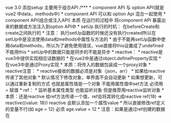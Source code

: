 vue 3.0 添加setup  主要用于组合API
    /***
     * component API 与 option API(就是vue2 中data，methods中)
     * component API 可以和 option Api 混合一起使用
     * component API(组合或注入API) 本质  在运行的过程中 将component API 暴露出来的数据或方法注入到option API中
     * setUp 执行的时机： 在beforeCreate和create之间执行的
     * 注意： 执行setUp函数的时候还没有执行created所以在setUp中是没法使用data和methods中属性与方法的
     *       由于不能再setUp函数中使用data和methods，所以为了避免使用错误，vue直接将this设置成了undefined  不能用this
     *       setUp中的数据只能是同步的不能是异步
     * reactive：
     *     reactive是vue3中提供实现相应话数据的
     *     在vue2中是通过object.defineProperty实现
     *     在vue3中是通过Proxy实现
     *     本质：将传入的数据包装成一个proxy对象
     * reactive注意：
     *     reactive接收的数据必须是对象（json，arr）
     *     如果给reactive传递了其他对象
     *         默认情况下修改对象，单界面不会自动更新
     *         如果想更新，可以通过重新复制的方式 也就是属性值是一个对象  不能用属性值中set方法  必须用 = 赋值
     * ref：
     *    监听基本属性类型  也能监听对象  但是推荐用reactive监听对象
     *    本质：还是reactive 给ref方法传递一个值，ref会将其转化成reactive ref(18) => reactive({value: 18}) reactive 会默认添加一个属性value
     *    所以直接修改ref定义的变量不行(如 age = 12) 必须 age.value = 12
     *    注意：如果是通过ref创建的数据在<template> 不用通过.value获取 vue会自动添加.value获取数据
     *
     * ref与reactive的区别：
     *    用reactive创建的数据  在<template>中vue中不会自动添加.value获取  而ref则会自动添加.value获取数据
     *    vue中通过ref中私有属性 __v_isRef(boolean) 属性来区分是否为ref定义变量
     *    也可通过isRef ， isReactive 来判断是否为ref或reactive   用法isRef(age)
     *
     * 递归监听   嵌套多层对象
     *    默认情况下ref和reactive都是递归监听
     *    问题： 嵌套多层对象，非常消耗性能
     *
     * 非递归监听  值监听第一层  只有在使用的数据量比较大的时候才使用非递归监听
     *   reactive --->>  shallowReactive   如果第一层更新了 就会发生页面的重新渲染
     *   ref --->>  shallowRef  vue监听的是.value的变化  并不是第一层的变化 state.value = ....
     *   triggerRef --->> 根据传入的数据主动更新界面  vue3 只提供ref的方法  没有提供triggerReactive方法
     *
     *
     */
